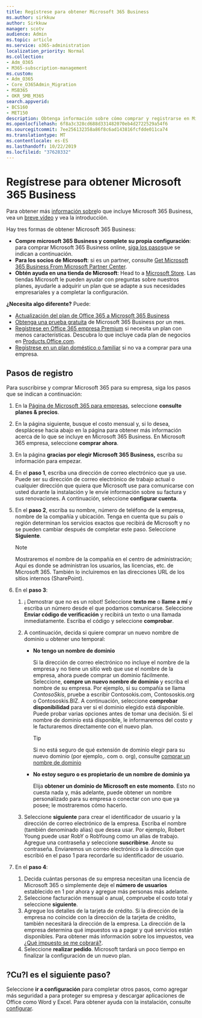 ```yaml
---
title: Regístrese para obtener Microsoft 365 Business
ms.author: sirkkuw
author: Sirkkuw
manager: scotv
audience: Admin
ms.topic: article
ms.service: o365-administration
localization_priority: Normal
ms.collection:
- Adm_O365
- M365-subscription-management
ms.custom:
- Adm_O365
- Core_O365Admin_Migration
- MSB365
- OKR_SMB_M365
search.appverid:
- BCS160
- MET150
description: Obtenga información sobre cómo comprar y registrarse en Microsoft 365 Business.
ms.openlocfilehash: 6f8a3c328cd688d331482070eb4d2722529a54f6
ms.sourcegitcommit: 7ee256132358a86f8c6ad143816fcfdde011ca74
ms.translationtype: MT
ms.contentlocale: es-ES
ms.lasthandoff: 10/22/2019
ms.locfileid: "37628332"
---
```

# <a name="sign-up-for-microsoft-365-business"></a>Regístrese para obtener Microsoft 365 Business

Para obtener más [información sobre](microsoft-365-business-overview.md)lo que incluye Microsoft 365 Business, vea un [breve vídeo](https://support.office.com/article/901e2522-c2cf-4b8c-894e-f482cda3347a) y vea la introducción. 

Hay tres formas de obtener Microsoft 365 Business:
- **Compre microsoft 365 Business y complete su propia configuración**: para comprar Microsoft 365 Business online, [siga los pasos](#sign-up-steps)que se indican a continuación.
- **Para los socios de Microsoft**: si es un partner, consulte [Get Microsoft 365 Business From Microsoft Partner Center](get-microsoft-365-business.md#get-microsoft-365-business-from-microsoft-partner-center).
- **Obtén ayuda en una tienda de Microsoft**: Head to a [Microsoft Store](https://www.microsoft.com/store/locations/find-a-store). Las tiendas Microsoft le pueden ayudar con preguntas sobre nuestros planes, ayudarle a adquirir un plan que se adapte a sus necesidades empresariales y a completar la configuración.

**¿Necesita algo diferente?** Puede:
- [Actualización del plan de Office 365 a Microsoft 365 Business](migrate-to-microsoft-365-business.md)
- [Obtenga una prueba gratuita](https://go.microsoft.com/fwlink/p/?linkid=2102309) de Microsoft 365 Business por un mes.
- [Regístrese en Office 365 empresa Premium](https://go.microsoft.com/fwlink/p/?LinkID=510935) si necesita un plan con menos características. Descubra lo que incluye cada plan de negocios en [Products.Office.com](https://products.office.com/compare-all-microsoft-office-products-4-column?&activetab=tab:primaryr1).
- [Regístrese en un plan doméstico o familiar](https://products.office.com/compare-all-microsoft-office-products-4-column?&activetab=tab:primaryr1) si no va a comprar para una empresa. 
 

## <a name="sign-up-steps"></a>Pasos de registro

Para suscribirse y comprar Microsoft 365 para su empresa, siga los pasos que se indican a continuación:

1. En la [Página de Microsoft 365 para empresas](https://www.microsoft.com/microsoft-365/business), seleccione **consulte planes & precios**. 
2. En la página siguiente, busque el costo mensual y, si lo desea, desplácese hacia abajo en la página para obtener más información acerca de lo que se incluye en Microsoft 365 Business. En Microsoft 365 empresa, seleccione **comprar ahora**.
3. En la página **gracias por elegir Microsoft 365 Business,** escriba su información para empezar.
4. En el **paso 1**, escriba una dirección de correo electrónico que ya use. Puede ser su dirección de correo electrónico de trabajo actual o cualquier dirección que quiera que Microsoft use para comunicarse con usted durante la instalación y le envíe información sobre su factura y sus renovaciones. A continuación, seleccione **configurar cuenta**.
5. En el **paso 2**, escriba su nombre, número de teléfono de la empresa, nombre de la compañía y ubicación. Tenga en cuenta que su país o región determinan los servicios exactos que recibirá de Microsoft y no se pueden cambiar después de completar este paso. Seleccione **Siguiente**.
    > [!NOTE]
    > Mostraremos el nombre de la compañía en el centro de administración; Aquí es donde se administran los usuarios, las licencias, etc. de Microsoft 365. También lo incluiremos en las direcciones URL de los sitios internos (SharePoint).
6. En el **paso 3**:

    1. ¡ Demostrar que no es un robot! Seleccione **texto me** o **llame a mí** y escriba un número desde el que podamos comunicarse. Seleccione **Enviar código de verificación** y recibirá un texto o una llamada inmediatamente. Escriba el código y seleccione **comprobar**.
    2. A continuación, decida si quiere comprar un nuevo nombre de dominio u obtener uno temporal:

        - **No tengo un nombre de dominio** 
        
            Si la dirección de correo electrónico no incluye el nombre de la empresa y no tiene un sitio web que use el nombre de la empresa, ahora puede comprar un dominio fácilmente. Seleccione, **compre un nuevo nombre de dominio** y escriba el nombre de su empresa. Por ejemplo, si su compañía se llama *ContosoSkis*, pruebe a escribir Contosokis.com, Contososkis.org o Contososkis.BIZ. A continuación, seleccione **comprobar disponibilidad** para ver si el dominio elegido está disponible. Puede probar varias opciones antes de tomar una decisión. Si el nombre de dominio está disponible, le informaremos del costo y le facturaremos directamente con el nuevo plan. 
       
            > [!TIP]
            > Si no está seguro de qué extensión de dominio elegir para su nuevo dominio (por ejemplo,. com o. org), consulte [comprar un nombre de dominio](https://docs.microsoft.com/office365/admin/get-help-with-domains/buy-a-domain-name)
        
        - **No estoy seguro o es propietario de un nombre de dominio ya** 
        
             Elija **obtener un dominio de Microsoft en este momento**. Esto no cuesta nada y, más adelante, puede obtener un nombre personalizado para su empresa o conectar con uno que ya posee; le mostraremos cómo hacerlo.

    3. Seleccione **siguiente** para crear el identificador de usuario y la dirección de correo electrónico de la empresa. Escriba el nombre (también denominado alias) que desea usar. Por ejemplo, Robert Young puede usar RobY o RobYoung como un alias de trabajo. Agregue una contraseña y seleccione **suscribirse**. Anote su contraseña. Enviaremos un correo electrónico a la dirección que escribió en el paso 1 para recordarle su identificador de usuario.
7. En el **paso 4**: 

    1. Decida cuántas personas de su empresa necesitan una licencia de Microsoft 365 o simplemente deje el **número de usuarios** establecido en 1 por ahora y agregue más personas más adelante. 
    2. Seleccione facturación mensual o anual, compruebe el costo total y seleccione **siguiente**. 
    3. Agregue los detalles de la tarjeta de crédito. Si la dirección de la empresa no coincide con la dirección de la tarjeta de crédito, también necesitará la dirección de la empresa. La dirección de la empresa determina qué impuestos va a pagar y qué servicios están disponibles. Para obtener más información sobre los impuestos, vea [¿Qué impuesto se me cobrará?](https://docs.microsoft.com/office365/admin/subscriptions-and-billing/what-tax-will-i-be-charged).
    4. Seleccione **realizar pedido**. Microsoft tardará un poco tiempo en finalizar la configuración de un nuevo plan.

## <a name="whats-next"></a>?Cu?l es el siguiente paso?
Seleccione **ir a configuración** para completar otros pasos, como agregar más seguridad a para proteger su empresa y descargar aplicaciones de Office como Word y Excel. Para obtener ayuda con la instalación, consulte [configurar](set-up.md).

